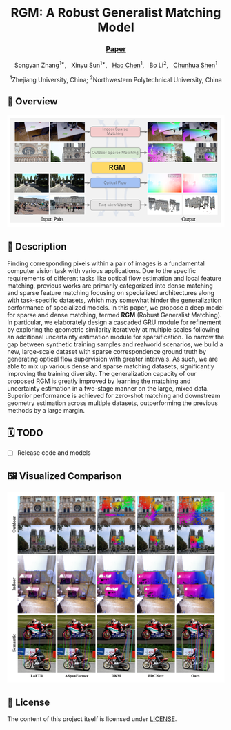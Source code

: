 <div align="center">
<p align="center">
  <h1 align="center">RGM: A Robust Generalist Matching Model</h1>

### [Paper](https://arxiv.org/abs/2310.11755)
Songyan Zhang<sup>1*</sup>, &nbsp; 
Xinyu Sun<sup>1*</sup>, &nbsp; 
[Hao Chen](https://stan-haochen.github.io/)<sup>1</sup>, &nbsp;
Bo Li<sup>2</sup>, &nbsp;
[Chunhua Shen](https://cshen.github.io/)<sup>1</sup>

<sup>1</sup>Zhejiang University, China;
<sup>2</sup>Northwestern Polytechnical University, China

</div>

## 🚀 Overview
<div align="center">
<img alt="image" src="figs/Fig1.png">
</div>

## 📖 Description

Finding corresponding pixels within a pair of images is a fundamental computer
vision task with various applications. Due to the specific requirements of different
tasks like optical flow estimation and local feature matching, previous works are
primarily categorized into dense matching and sparse feature matching focusing
on specialized architectures along with task-specific datasets, which may somewhat hinder the generalization performance of specialized models.
In this paper, we propose a deep model for sparse and dense matching, termed
**RGM** (Robust Generalist Matching). In particular, we elaborately design a cascaded GRU module for refinement by exploring the geometric similarity iteratively at multiple scales following an additional uncertainty estimation module for
sparsification. To narrow the gap between synthetic training samples and realworld scenarios, we build a new, large-scale dataset with sparse correspondence
ground truth by generating optical flow supervision with greater intervals. As
such, we are able to mix up various dense and sparse matching datasets, significantly improving the training diversity. The generalization capacity of our
proposed RGM is greatly improved by learning the matching and uncertainty estimation in a two-stage manner on the large, mixed data. Superior performance
is achieved for zero-shot matching and downstream geometry estimation across
multiple datasets, outperforming the previous methods by a large margin. 


## 🗓️ TODO
- [ ] Release code and models

## 🖼️ Visualized Comparison
<div align="center">
<img width="800" alt="image" src="figs/comparisons.png">
</div>


## 🎫 License

The content of this project itself is licensed under [LICENSE](LICENSE).
